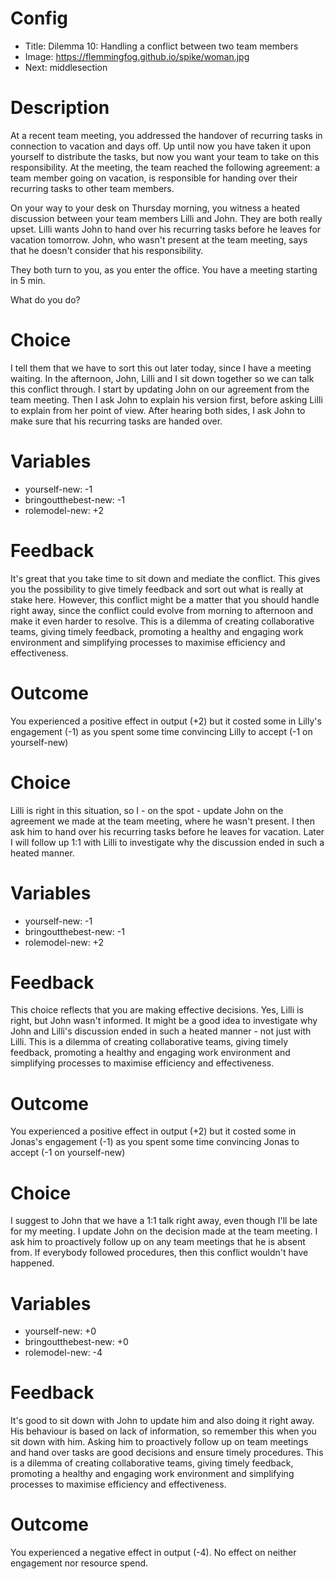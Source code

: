 # Config
 - Title: Dilemma 10: Handling a conflict between two team members 
 - Image: https://flemmingfog.github.io/spike/woman.jpg
 - Next: middlesection

# Description
At a recent team meeting, you addressed the handover of recurring tasks in connection to vacation and days off. Up until now you have taken it upon yourself to distribute the tasks, but now you want your team to take on this responsibility. At the meeting, the team reached the following agreement: a team member going on vacation, is responsible for handing over their recurring tasks to other team members. 

On your way to your desk on Thursday morning, you witness a  heated discussion between your team members Lilli and John. They are both really upset. Lilli wants John to hand over his recurring tasks before he leaves for vacation tomorrow. John, who wasn't present at the team meeting, says that he doesn't consider that his responsibility. 

They both turn to you, as you enter the office. You have a meeting starting in 5 min. 

What do you do? 


# Choice
I tell them that we have to sort this out later today, since I have a meeting waiting. In the afternoon, John, Lilli and I sit down together so we can talk this conflict through. I start by updating John on our agreement from the team meeting. Then I ask John to explain his version first, before asking Lilli to explain from her point of view. After hearing both sides, I ask John to make sure that his recurring tasks are handed over. 

# Variables
 - yourself-new: -1
 - bringoutthebest-new: -1
 - rolemodel-new: +2
 

# Feedback

 It's great that you take time to sit down and mediate the conflict. This gives you the possibility to give timely feedback and sort out what is really at stake here. However, this conflict might be a matter that you should handle right away, since the conflict could evolve from morning to afternoon and make it even harder to resolve. This is a dilemma of creating collaborative teams, giving timely feedback, promoting a healthy and engaging work environment and simplifying processes to maximise efficiency and effectiveness.  

# Outcome

You experienced a positive effect in output (+2) but it costed some in Lilly's engagement (-1) as you spent some time convincing Lilly to accept (-1 on yourself-new) 


# Choice
Lilli is right in this situation, so I - on the spot - update John on the agreement we made at the team meeting, where he wasn't present. I then ask him to hand over his recurring tasks before he leaves for vacation. Later I will follow up 1:1 with Lilli to investigate why the discussion ended in such a heated manner.

# Variables
 - yourself-new: -1
 - bringoutthebest-new: -1
 - rolemodel-new: +2


# Feedback
This choice reflects that you are making effective decisions. Yes, Lilli is right, but John wasn't informed. It might be a good idea to investigate why John and Lilli's discussion ended in such a heated manner - not just with Lilli. This is a dilemma of creating collaborative teams, giving timely feedback, promoting a healthy and engaging work environment and simplifying processes to maximise efficiency and effectiveness. 

# Outcome

You experienced a positive effect in output (+2) but it costed some in Jonas's engagement (-1) as you spent some time convincing Jonas to accept (-1 on yourself-new) 



# Choice
I suggest to John that we have a 1:1 talk right away, even though I'll be late for my meeting. I update John on the decision made at the team meeting. I ask him to proactively follow up on any team meetings that he is absent from. If everybody followed procedures, then this conflict wouldn't have happened. 

# Variables
 - yourself-new: +0
 - bringoutthebest-new: +0
 - rolemodel-new: -4
 

# Feedback
 It's good to sit down with John to update him and also doing it right away. His behaviour is based on lack of information, so remember this when you sit down with him. Asking him to proactively follow up on team meetings and hand over tasks are good decisions and ensure timely procedures. This is a dilemma of creating collaborative teams, giving timely feedback, promoting a healthy and engaging work environment and simplifying processes to maximise efficiency and effectiveness. 



# Outcome

You experienced a negative effect in output (-4). No effect on neither engagement nor resource spend. 




